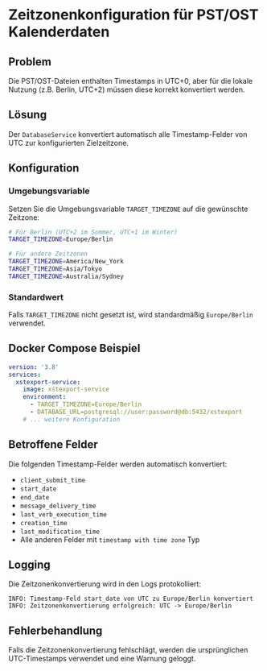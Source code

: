 # Zeitzonenkonfiguration für PST/OST Kalenderdaten

## Problem
Die PST/OST-Dateien enthalten Timestamps in UTC+0, aber für die lokale Nutzung (z.B. Berlin, UTC+2) müssen diese korrekt konvertiert werden.

## Lösung
Der `DatabaseService` konvertiert automatisch alle Timestamp-Felder von UTC zur konfigurierten Zielzeitzone.

## Konfiguration

### Umgebungsvariable
Setzen Sie die Umgebungsvariable `TARGET_TIMEZONE` auf die gewünschte Zeitzone:

```bash
# Für Berlin (UTC+2 im Sommer, UTC+1 im Winter)
TARGET_TIMEZONE=Europe/Berlin

# Für andere Zeitzonen
TARGET_TIMEZONE=America/New_York
TARGET_TIMEZONE=Asia/Tokyo
TARGET_TIMEZONE=Australia/Sydney
```

### Standardwert
Falls `TARGET_TIMEZONE` nicht gesetzt ist, wird standardmäßig `Europe/Berlin` verwendet.

## Docker Compose Beispiel

```yaml
version: '3.8'
services:
  xstexport-service:
    image: xstexport-service
    environment:
      - TARGET_TIMEZONE=Europe/Berlin
      - DATABASE_URL=postgresql://user:password@db:5432/xstexport
    # ... weitere Konfiguration
```

## Betroffene Felder
Die folgenden Timestamp-Felder werden automatisch konvertiert:
- `client_submit_time`
- `start_date`
- `end_date`
- `message_delivery_time`
- `last_verb_execution_time`
- `creation_time`
- `last_modification_time`
- Alle anderen Felder mit `timestamp with time zone` Typ

## Logging
Die Zeitzonenkonvertierung wird in den Logs protokolliert:
```
INFO: Timestamp-Feld start_date von UTC zu Europe/Berlin konvertiert
INFO: Zeitzonenkonvertierung erfolgreich: UTC -> Europe/Berlin
```

## Fehlerbehandlung
Falls die Zeitzonenkonvertierung fehlschlägt, werden die ursprünglichen UTC-Timestamps verwendet und eine Warnung geloggt. 
